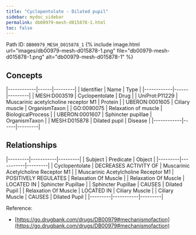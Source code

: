```yaml
---
title: "Cyclopentolate - Dilated pupil"
sidebar: mydoc_sidebar
permalink: db00979-mesh-d015878-1.html
toc: false 
---
```



Path ID: `DB00979_MESH_D015878_1`
{% include image.html url="images/db00979-mesh-d015878-1.png" file="db00979-mesh-d015878-1.png" alt="db00979-mesh-d015878-1" %}

## Concepts

|------------|------|---------|
| Identifier | Name | Type    |
|------------|------|---------|
| MESH:D003519 | Cyclopentolate | Drug |
| UniProt:P11229 | Muscarinic acetylcholine receptor M1 | Protein |
| UBERON:0001605 | Ciliary muscle | OrganismTaxon |
| GO:0090075 | Relaxation of muscle | BiologicalProcess |
| UBERON:0001607 | Sphincter pupillae | OrganismTaxon |
| MESH:D015878 | Dilated pupil | Disease |
|------------|------|---------|

## Relationships

|---------|-----------|---------|
| Subject | Predicate | Object  |
|---------|-----------|---------|
| Cyclopentolate | DECREASES ACTIVITY OF | Muscarinic Acetylcholine Receptor M1 |
| Muscarinic Acetylcholine Receptor M1 | POSITIVELY REGULATES | Relaxation Of Muscle |
| Relaxation Of Muscle | LOCATED IN | Sphincter Pupillae |
| Sphincter Pupillae | CAUSES | Dilated Pupil |
| Relaxation Of Muscle | LOCATED IN | Ciliary Muscle |
| Ciliary Muscle | CAUSES | Dilated Pupil |
|---------|-----------|---------|

Reference: 
  - [https://go.drugbank.com/drugs/DB00979#mechanismofaction](https://go.drugbank.com/drugs/DB00979#mechanismofaction)

